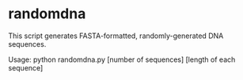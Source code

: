 randomdna
=========

This script generates FASTA-formatted, randomly-generated DNA sequences.

Usage: python randomdna.py [number of sequences] [length of each sequence]

